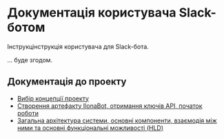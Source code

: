 # Документація користувача Slack-ботом

Інструкцінструкція користувача для Slack-бота.

… буде згодом.

## Документація до проекту 

- [Вибір концепції проекту](doc/concept.md)
- [Створення артефакту IlonaBot, отримання ключів API, початок роботи](doc/Slack_bot.md)  
- [Загальна архітектура системи, основні компоненти, взаємодія між ними та основні функціональні можливості (HLD)](docs/HLD.md)  

